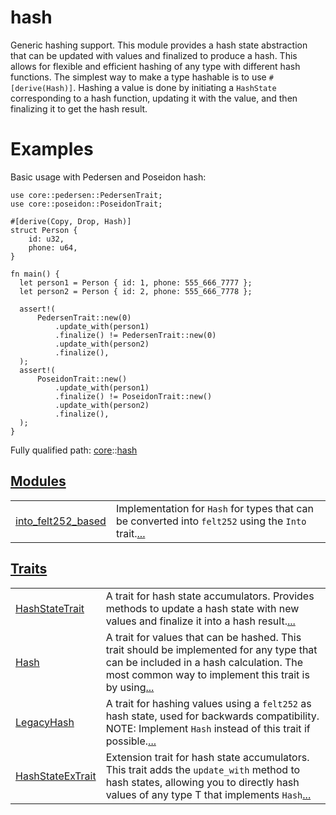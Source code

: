 # hash

Generic hashing support.
This module provides a hash state abstraction that can be updated with values and finalized to
produce a hash. This allows for flexible and efficient hashing of any type with different hash
functions.
The simplest way to make a type hashable is to use `#[derive(Hash)]`. Hashing a value is done by
initiating a `HashState` corresponding to a hash function, updating it with the value, and then
finalizing it to get the hash result.
# Examples

Basic usage with Pedersen and Poseidon hash:
```cairo
use core::pedersen::PedersenTrait;
use core::poseidon::PoseidonTrait;

#[derive(Copy, Drop, Hash)]
struct Person {
    id: u32,
    phone: u64,
}

fn main() {
  let person1 = Person { id: 1, phone: 555_666_7777 };
  let person2 = Person { id: 2, phone: 555_666_7778 };

  assert!(
      PedersenTrait::new(0)
          .update_with(person1)
          .finalize() != PedersenTrait::new(0)
          .update_with(person2)
          .finalize(),
  );
  assert!(
      PoseidonTrait::new()
          .update_with(person1)
          .finalize() != PoseidonTrait::new()
          .update_with(person2)
          .finalize(),
  );
}
```

Fully qualified path: [core](./core.md)::[hash](./core-hash.md)


[Modules](./core-hash-modules.md)
 ---
| | |
|:---|:---|
| [into_felt252_based](./core-hash-into_felt252_based.md) | Implementation for `Hash`  for types that can be converted into `felt252`  using the `Into`  trait.[...](./core-hash-into_felt252_based.md) |

[Traits](./core-hash-traits.md)
 ---
| | |
|:---|:---|
| [HashStateTrait](./core-hash-HashStateTrait.md) | A trait for hash state accumulators. Provides methods to update a hash state with new values and finalize it into a hash result.[...](./core-hash-HashStateTrait.md) |
| [Hash](./core-hash-Hash.md) | A trait for values that can be hashed. This trait should be implemented for any type that can be included in a hash calculation. The most common way to implement this trait is by using[...](./core-hash-Hash.md) |
| [LegacyHash](./core-hash-LegacyHash.md) | A trait for hashing values using a `felt252`  as hash state, used for backwards compatibility. NOTE: Implement `Hash`  instead of this trait if possible.[...](./core-hash-LegacyHash.md) |
| [HashStateExTrait](./core-hash-HashStateExTrait.md) | Extension trait for hash state accumulators. This trait adds the `update_with`  method to hash states, allowing you to directly hash values of any type T that implements `Hash`[...](./core-hash-HashStateExTrait.md) |
